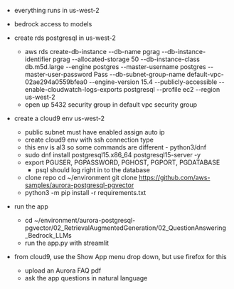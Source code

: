 + everything runs in us-west-2

+ bedrock access to models

+ create rds postgresql in us-west-2
  - aws rds create-db-instance  --db-name pgrag --db-instance-identifier pgrag  --allocated-storage 50  --db-instance-class db.m5d.large --engine postgres  --master-username postgres --master-user-password Pass --db-subnet-group-name default-vpc-02ae294a0559bfea0  --engine-version  15.4  --publicly-accessible   --enable-cloudwatch-logs-exports  postgresql  --profile ec2  --region us-west-2
  - open up 5432 security group in default vpc security group

+ create a cloud9 env us-west-2
  - public subnet must have enabled assign auto ip
  - create cloud9 env with ssh connection type
  - this env is al3 so some commands are different - python3/dnf
  - sudo dnf install postgresql15.x86_64 postgresql15-server -y
  - export PGUSER, PGPASSWORD, PGHOST, PGPORT, PGDATABASE
    - psql should log right in to the database
  - clone repo
    cd ~/environment
    git clone https://github.com/aws-samples/aurora-postgresql-pgvector
  - python3 -m pip install -r requirements.txt

+ run the app
  - cd ~/environment/aurora-postgresql-pgvector/02_RetrievalAugmentedGeneration/02_QuestionAnswering_Bedrock_LLMs
  - run the app.py with streamlit
+ from cloud9, use the Show App menu drop down, but use firefox for this
  - upload an Aurora FAQ pdf
  - ask the app questions in natural language



